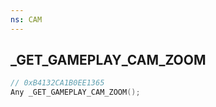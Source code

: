 ```yaml
---
ns: CAM
---
```

## _GET_GAMEPLAY_CAM_ZOOM

```c
// 0xB4132CA1B0EE1365
Any _GET_GAMEPLAY_CAM_ZOOM();
```

